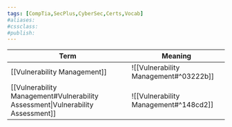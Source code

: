 ```yaml
---
tags: [CompTia,SecPlus,CyberSec,Certs,Vocab]
#aliases:
#cssclass:
#publish:
---
```


| Term                                                                            | Meaning                               |
| ------------------------------------------------------------------------------- | ------------------------------------- |
| [[Vulnerability Management]]                                                    | ![[Vulnerability Management#^03222b]]                                      |
| [[Vulnerability Management#Vulnerability Assessment\|Vulnerability Assessment]] | ![[Vulnerability Management#^148cd2]] |